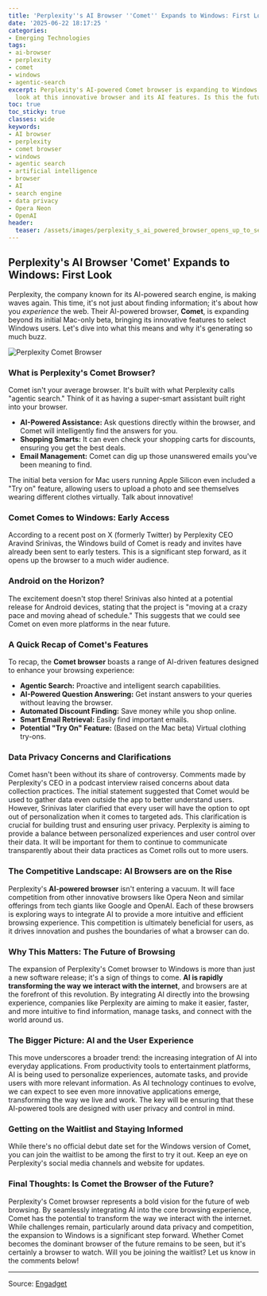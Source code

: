 ```yaml
---
title: 'Perplexity''s AI Browser ''Comet'' Expands to Windows: First Look'
date: '2025-06-22 18:17:25 '
categories:
- Emerging Technologies
tags:
- ai-browser
- perplexity
- comet
- windows
- agentic-search
excerpt: Perplexity's AI-powered Comet browser is expanding to Windows! Get a first
  look at this innovative browser and its AI features. Is this the future of browsing?
toc: true
toc_sticky: true
classes: wide
keywords:
- AI browser
- perplexity
- comet browser
- windows
- agentic search
- artificial intelligence
- browser
- AI
- search engine
- data privacy
- Opera Neon
- OpenAI
header:
  teaser: /assets/images/perplexity_s_ai_powered_browser_opens_up_to_select_20250622181724.jpg
---
```


## Perplexity's AI Browser 'Comet' Expands to Windows: First Look

Perplexity, the company known for its AI-powered search engine, is making waves again. This time, it's not just about finding information; it's about how you *experience* the web. Their AI-powered browser, **Comet**, is expanding beyond its initial Mac-only beta, bringing its innovative features to select Windows users. Let's dive into what this means and why it's generating so much buzz.

![Perplexity Comet Browser](https://o.aolcdn.com/images/dims?image_uri=https%3A%2F%2Fs.yimg.com%2Fos%2Fcreatr-uploaded-images%2F2025-06%2F62e1f050-4f8e-11f0-a7f7-ddb365a5f7e5&resize=1400%2C788&client=19f2b5e49a271b2bde77&signature=633a40bcb2c1c00f9f26d16641224f4f57b17a11)

### What is Perplexity's Comet Browser?

Comet isn't your average browser. It's built with what Perplexity calls "agentic search." Think of it as having a super-smart assistant built right into your browser. 

*   **AI-Powered Assistance:** Ask questions directly within the browser, and Comet will intelligently find the answers for you.
*   **Shopping Smarts:** It can even check your shopping carts for discounts, ensuring you get the best deals.
*   **Email Management:** Comet can dig up those unanswered emails you've been meaning to find.

The initial beta version for Mac users running Apple Silicon even included a "Try on" feature, allowing users to upload a photo and see themselves wearing different clothes virtually. Talk about innovative!

### Comet Comes to Windows: Early Access

According to a recent post on X (formerly Twitter) by Perplexity CEO Aravind Srinivas, the Windows build of Comet is ready and invites have already been sent to early testers. This is a significant step forward, as it opens up the browser to a much wider audience.

### Android on the Horizon?

The excitement doesn't stop there! Srinivas also hinted at a potential release for Android devices, stating that the project is "moving at a crazy pace and moving ahead of schedule." This suggests that we could see Comet on even more platforms in the near future.

### A Quick Recap of Comet's Features

To recap, the **Comet browser** boasts a range of AI-driven features designed to enhance your browsing experience:

*   **Agentic Search:** Proactive and intelligent search capabilities.
*   **AI-Powered Question Answering:** Get instant answers to your queries without leaving the browser.
*   **Automated Discount Finding:** Save money while you shop online.
*   **Smart Email Retrieval:** Easily find important emails.
*   **Potential "Try On" Feature:** (Based on the Mac beta) Virtual clothing try-ons.

### Data Privacy Concerns and Clarifications

Comet hasn't been without its share of controversy. Comments made by Perplexity's CEO in a podcast interview raised concerns about data collection practices. The initial statement suggested that Comet would be used to gather data even outside the app to better understand users. However, Srinivas later clarified that every user will have the option to opt out of personalization when it comes to targeted ads. This clarification is crucial for building trust and ensuring user privacy. Perplexity is aiming to provide a balance between personalized experiences and user control over their data. It will be important for them to continue to communicate transparently about their data practices as Comet rolls out to more users.

### The Competitive Landscape: AI Browsers are on the Rise

Perplexity's **AI-powered browser** isn't entering a vacuum. It will face competition from other innovative browsers like Opera Neon and similar offerings from tech giants like Google and OpenAI. Each of these browsers is exploring ways to integrate AI to provide a more intuitive and efficient browsing experience. This competition is ultimately beneficial for users, as it drives innovation and pushes the boundaries of what a browser can do.

### Why This Matters: The Future of Browsing

The expansion of Perplexity's Comet browser to Windows is more than just a new software release; it's a sign of things to come. **AI is rapidly transforming the way we interact with the internet**, and browsers are at the forefront of this revolution. By integrating AI directly into the browsing experience, companies like Perplexity are aiming to make it easier, faster, and more intuitive to find information, manage tasks, and connect with the world around us.

### The Bigger Picture: AI and the User Experience

This move underscores a broader trend: the increasing integration of AI into everyday applications. From productivity tools to entertainment platforms, AI is being used to personalize experiences, automate tasks, and provide users with more relevant information. As AI technology continues to evolve, we can expect to see even more innovative applications emerge, transforming the way we live and work. The key will be ensuring that these AI-powered tools are designed with user privacy and control in mind.

### Getting on the Waitlist and Staying Informed

While there's no official debut date set for the Windows version of Comet, you can join the waitlist to be among the first to try it out. Keep an eye on Perplexity's social media channels and website for updates.

### Final Thoughts: Is Comet the Browser of the Future?

Perplexity's Comet browser represents a bold vision for the future of web browsing. By seamlessly integrating AI into the core browsing experience, Comet has the potential to transform the way we interact with the internet. While challenges remain, particularly around data privacy and competition, the expansion to Windows is a significant step forward. Whether Comet becomes the dominant browser of the future remains to be seen, but it's certainly a browser to watch. Will you be joining the waitlist? Let us know in the comments below!

---

Source: [Engadget](https://www.engadget.com/ai/perplexitys-ai-powered-browser-opens-up-to-select-windows-users-180629870.html?src=rss)